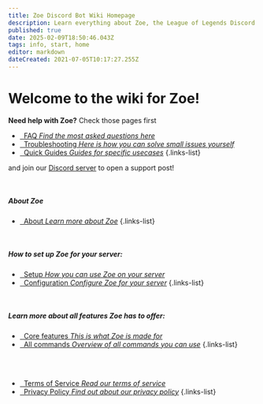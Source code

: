 ```yaml
---
title: Zoe Discord Bot Wiki Homepage
description: Learn everything about Zoe, the League of Legends Discord bot.
published: true
date: 2025-02-09T18:50:46.043Z
tags: info, start, home
editor: markdown
dateCreated: 2021-07-05T10:17:27.255Z
---
```


# Welcome to the wiki for Zoe!
**Need help with Zoe?** Check those pages first
- [<i class="mdi mdi-comment-question-outline"></i>&nbsp; FAQ *Find the most asked questions here*](/en/faq)
- [<i class="mdi mdi-tools"></i>&nbsp; Troubleshooting *Here is how you can solve small issues yourself*](/en/troubleshooting) 
- [<i class="mdi mdi-book-open-page-variant-outline"></i>&nbsp; Quick Guides *Guides for specific usecases*](/en/Guides)
{.links-list}

and join our [Discord server](https://discord.gg/4Rxrzsxb7d) to open a support post!

<br>

##### About Zoe
- [<i class="mdi mdi-robot-excited-outline"></i>&nbsp; About *Learn more about Zoe*](/en/about)
{.links-list}

<br>

##### How to set up Zoe for your server:
- [<i class="mdi mdi-power"></i>&nbsp; Setup *How you can use Zoe on your server*](/en/setup)
- [<i class="mdi mdi-cog-outline"></i>&nbsp; Configuration *Configure Zoe for your server*](/en/Zoe-Configuration)
{.links-list}

<br>

##### Learn more about all features Zoe has to offer:
- [<i class="mdi mdi-diamond-stone"></i>&nbsp; Core features *This is what Zoe is made for*](/en/features)
- [<i class="mdi mdi-message-outline"></i>&nbsp; All commands *Overview of all commands you can use*](/en/commands)
{.links-list}

<br><br>

- [<i class="mdi mdi-shield-check-outline"></i>&nbsp; Terms of Service *Read our terms of service*](https://zoe-discord-bot.ch/terms)
- [<i class="mdi mdi-shield-lock-outline"></i>&nbsp; Privacy Policy *Find out about our privacy policy*](https://zoe-discord-bot.ch/privacy)
{.links-list}
